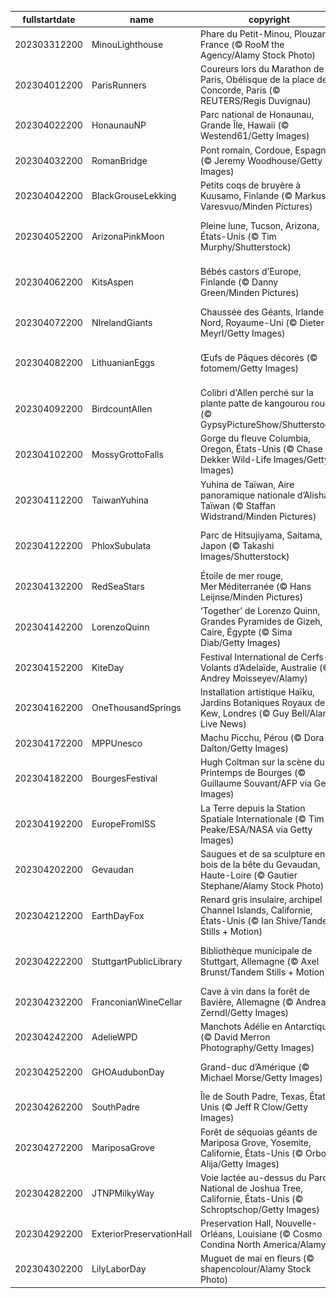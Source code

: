 |fullstartdate|name|copyright|title|image|
|--|--|--|--|--|
202303312200|MinouLighthouse|Phare du Petit-Minou, Plouzané, France (© RooM the Agency/Alamy Stock Photo)|Ce phare vous fait les yeux doux|![](/fr-FR/2023/04/202303312200MinouLighthouse.jpg)|
202304012200|ParisRunners|Coureurs lors du Marathon de Paris, Obélisque de la place de la Concorde, Paris (© REUTERS/Regis Duvignau)|À vos marques !|![](/fr-FR/2023/04/202304012200ParisRunners.jpg)|
202304022200|HonaunauNP|Parc national de Honaunau, Grande Île, Hawaii (© Westend61/Getty Images)|Arc-en-ciel paradisiaque|![](/fr-FR/2023/04/202304022200HonaunauNP.jpg)|
202304032200|RomanBridge|Pont romain, Cordoue, Espagne (© Jeremy Woodhouse/Getty Images)|Un pont chargé d’histoire|![](/fr-FR/2023/04/202304032200RomanBridge.jpg)|
202304042200|BlackGrouseLekking|Petits coqs de bruyère à Kuusamo, Finlande (© Markus Varesvuo/Minden Pictures)|C’est qui le plus beau ?|![](/fr-FR/2023/04/202304042200BlackGrouseLekking.jpg)|
202304052200|ArizonaPinkMoon|Pleine lune, Tucson, Arizona, États-Unis (© Tim Murphy/Shutterstock)|Lune rose de printemps en Arizona|![](/fr-FR/2023/04/202304052200ArizonaPinkMoon.jpg)|
202304062200|KitsAspen|Bébés castors d’Europe, Finlande (© Danny Green/Minden Pictures)|Un constructeur de digues hors pair !|![](/fr-FR/2023/04/202304062200KitsAspen.jpg)|
202304072200|NIrelandGiants|Chaussée des Géants, Irlande du Nord, Royaume-Uni (© Dieter Meyrl/Getty Images)|Une légende de Géants|![](/fr-FR/2023/04/202304072200NIrelandGiants.jpg)|
202304082200|LithuanianEggs|Œufs de Pâques décorés (© fotomem/Getty Images)|Pourquoi ces œufs sont-ils décorés ?|![](/fr-FR/2023/04/202304082200LithuanianEggs.jpg)|
202304092200|BirdcountAllen|Colibri d'Allen perché sur la plante patte de kangourou rouge (© GypsyPictureShow/Shutterstock)|Les oiseaux sont de retour !|![](/fr-FR/2023/04/202304092200BirdcountAllen.jpg)|
202304102200|MossyGrottoFalls|Gorge du fleuve Columbia, Oregon, États-Unis (© Chase Dekker Wild-Life Images/Getty Images)|Où se trouve cette cascade ?|![](/fr-FR/2023/04/202304102200MossyGrottoFalls.jpg)|
202304112200|TaiwanYuhina|Yuhina de Taïwan, Aire panoramique nationale d’Alishan, Taïwan (© Staffan Widstrand/Minden Pictures)|Quels sont ces oiseaux si mignons?|![](/fr-FR/2023/04/202304112200TaiwanYuhina.jpg)|
202304122200|PhloxSubulata|Parc de Hitsujiyama, Saitama, Japon (© Takashi Images/Shutterstock)|Quelles sont ces fleurs magnifiques ?|![](/fr-FR/2023/04/202304122200PhloxSubulata.jpg)|
202304132200|RedSeaStars|Étoile de mer rouge, Mer Méditerranée (© Hans Leijnse/Minden Pictures)|Animal ou végétal?|![](/fr-FR/2023/04/202304132200RedSeaStars.jpg)|
202304142200|LorenzoQuinn|‘Together’ de Lorenzo Quinn, Grandes Pyramides de Gizeh, Le Caire, Égypte (© Sima Diab/Getty Images)|Quand l'art imite la vie|![](/fr-FR/2023/04/202304142200LorenzoQuinn.jpg)|
202304152200|KiteDay|Festival International de Cerfs-Volants d’Adelaïde, Australie (© Andrey Moisseyev/Alamy)|Prêts pour le décollage?|![](/fr-FR/2023/04/202304152200KiteDay.jpg)|
202304162200|OneThousandSprings|Installation artistique Haïku, Jardins Botaniques Royaux de Kew, Londres (© Guy Bell/Alamy Live News)|Poésie suspendue|![](/fr-FR/2023/04/202304162200OneThousandSprings.jpg)|
202304172200|MPPUnesco|Machu Picchu, Pérou (© Dora Dalton/Getty Images)|Où est cette cité perdue?|![](/fr-FR/2023/04/202304172200MPPUnesco.jpg)|
202304182200|BourgesFestival|Hugh Coltman sur la scène du Printemps de Bourges (© Guillaume Souvant/AFP via Getty Images)|La musique adoucit les cœurs|![](/fr-FR/2023/04/202304182200BourgesFestival.jpg)|
202304192200|EuropeFromISS|La Terre depuis la Station Spatiale Internationale (© Tim Peake/ESA/NASA via Getty Images)|Une vue d’un autre monde|![](/fr-FR/2023/04/202304192200EuropeFromISS.jpg)|
202304202200|Gevaudan|Saugues et de sa sculpture en bois de la bête du Gevaudan, Haute-Loire (© Gautier Stephane/Alamy Stock Photo)|La bête veille sur la vallée|![](/fr-FR/2023/04/202304202200Gevaudan.jpg)|
202304212200|EarthDayFox|Renard gris insulaire, archipel Channel Islands, Californie, États-Unis (© Ian Shive/Tandem Stills + Motion)|Rusé, vous avez dit rusé ?|![](/fr-FR/2023/04/202304212200EarthDayFox.jpg)|
202304222200|StuttgartPublicLibrary|Bibliothèque municipale de Stuttgart, Allemagne (© Axel Brunst/Tandem Stills + Motion)|Un paradis pour les amoureux des livres|![](/fr-FR/2023/04/202304222200StuttgartPublicLibrary.jpg)|
202304232200|FranconianWineCellar|Cave à vin dans la forêt de Bavière, Allemagne (© Andreas Zerndl/Getty Images)|Le toit vert de l’Europe|![](/fr-FR/2023/04/202304232200FranconianWineCellar.jpg)|
202304242200|AdelieWPD|Manchots Adélie en Antarctique (© David Merron Photography/Getty Images)|Une petite pause sur la banquise|![](/fr-FR/2023/04/202304242200AdelieWPD.jpg)|
202304252200|GHOAudubonDay|Grand-duc d’Amérique (© Michael Morse/Getty Images)|Chouette, deux hibous !|![](/fr-FR/2023/04/202304252200GHOAudubonDay.jpg)|
202304262200|SouthPadre|Île de South Padre, Texas, États-Unis (© Jeff R Clow/Getty Images)|Le ciel est la limite…|![](/fr-FR/2023/04/202304262200SouthPadre.jpg)|
202304272200|MariposaGrove|Forêt de séquoias géants de Mariposa Grove, Yosemite, Californie, États-Unis (© Orbon Alija/Getty Images)|Des arbres millénaires|![](/fr-FR/2023/04/202304272200MariposaGrove.jpg)|
202304282200|JTNPMilkyWay|Voie lactée au-dessus du Parc National de Joshua Tree, Californie, États-Unis (© Schroptschop/Getty Images)|Un océan d’étoiles au-dessus du désert|![](/fr-FR/2023/04/202304282200JTNPMilkyWay.jpg)|
202304292200|ExteriorPreservationHall|Preservation Hall, Nouvelle-Orléans, Louisiane (© Cosmo Condina North America/Alamy)|Du swing et du Jazz !|![](/fr-FR/2023/04/202304292200ExteriorPreservationHall.jpg)|
202304302200|LilyLaborDay|Muguet de mai en fleurs (© shapencolour/Alamy Stock Photo)|Un petit brin de bonheur !|![](/fr-FR/2023/04/202304302200LilyLaborDay.jpg)|
